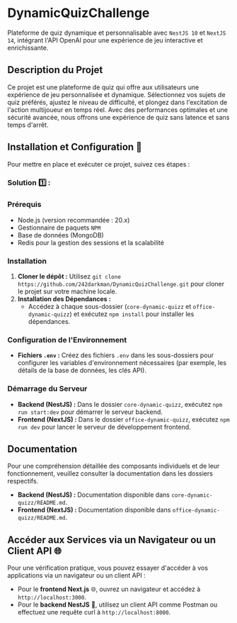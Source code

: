 # DynamicQuizChallenge
Plateforme de quiz dynamique et personnalisable avec `NestJS 10` et `NextJS 14`, intégrant l'API OpenAI pour une expérience de jeu interactive et enrichissante.


## Description du Projet

Ce projet est une plateforme de quiz qui offre aux utilisateurs une expérience de jeu personnalisée et dynamique. Sélectionnez vos sujets de quiz préférés, ajustez le niveau de difficulté, et plongez dans l'excitation de l'action multijoueur en temps réel. Avec des performances optimales et une sécurité avancée, nous offrons une expérience de quiz sans latence et sans temps d'arrêt.
## Installation et Configuration 🚩

Pour mettre en place et exécuter ce projet, suivez ces étapes :

### Solution 1️⃣ :

### Prérequis
- Node.js (version recommandée : 20.x)
- Gestionnaire de paquets `NPM`
- Base de données (MongoDB)
- Redis pour la gestion des sessions et la scalabilité

### Installation
1. **Cloner le dépôt :** Utilisez `git clone https://github.com/242darkman/DynamicQuizChallenge.git` pour cloner le projet sur votre machine locale.
2. **Installation des Dépendances :**
   - Accédez à chaque sous-dossier (`core-dynamic-quizz` et `office-dynamic-quizz`) et exécutez `npm install` pour installer les dépendances.

### Configuration de l'Environnement
- **Fichiers `.env` :** Créez des fichiers `.env` dans les sous-dossiers pour configurer les variables d'environnement nécessaires (par exemple, les détails de la base de données, les clés API).

### Démarrage du Serveur
- **Backend (NestJS) :** Dans le dossier `core-dynamic-quizz`, exécutez `npm run start:dev` pour démarrer le serveur backend.
- **Frontend (NextJS) :** Dans le dossier `office-dynamic-quizz`, exécutez `npm run dev` pour lancer le serveur de développement frontend.

## Documentation

Pour une compréhension détaillée des composants individuels et de leur fonctionnement, veuillez consulter la documentation dans les dossiers respectifs.

- **Backend (NestJS) :** Documentation disponible dans `core-dynamic-quizz/README.md`.
- **Frontend (NextJS) :** Documentation disponible dans `office-dynamic-quizz/README.md`.
## Accéder aux Services via un Navigateur ou un Client API 🌐
  Pour une vérification pratique, vous pouvez essayer d'accéder à vos applications via un navigateur ou un client API :

- Pour le **frontend Next.js** 🌐, ouvrez un navigateur et accédez à `http://localhost:3000`.
- Pour le **backend NestJS** 🔧, utilisez un client API comme Postman ou effectuez une requête curl à `http://localhost:8000`.
